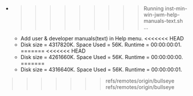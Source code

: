 * >>>>>>>>> Running inst-min-win-jwm-help-manuals-text.sh ...
  * Add user & developer manuals(text) in Help menu.
<<<<<<< HEAD
  * Disk size = 4317820K. Space Used = 56K. Runtime = 00:00:00:01.
=======
<<<<<<< HEAD
  * Disk size = 4261660K. Space Used = 56K. Runtime = 00:00:00:00.
=======
  * Disk size = 4316640K. Space Used = 56K. Runtime = 00:00:00:01.
>>>>>>> refs/remotes/origin/bullseye
>>>>>>> refs/remotes/origin/bullseye
